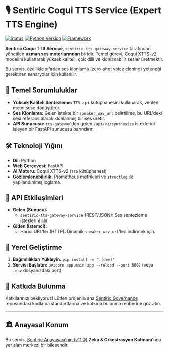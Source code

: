 # 🎙️ Sentiric Coqui TTS Service (Expert TTS Engine)

[![Status](https://img.shields.io/badge/status-active-success.svg)]()
[![Python Version](https://img.shields.io/badge/python-3.11+-blue.svg)](https://www.python.org/)
[![Framework](https://img.shields.io/badge/framework-FastAPI-green.svg)](https://fastapi.tiangolo.com/)

**Sentiric Coqui TTS Service**, `sentiric-tts-gateway-service` tarafından yönetilen **uzman ses motorlarından** biridir. Temel görevi, Coqui XTTS-v2 modelini kullanarak yüksek kaliteli, çok dilli ve klonlanabilir sesler üretmektir.

Bu servis, özellikle sıfırdan ses klonlama (zero-shot voice cloning) yeteneği gerektiren senaryolar için kullanılır.

## 🎯 Temel Sorumluluklar

*   **Yüksek Kaliteli Sentezleme:** `TTS.api` kütüphanesini kullanarak, verilen metni sese dönüştürür.
*   **Ses Klonlama:** Gelen istekte bir `speaker_wav_url` belirtilirse, bu URL'deki sesi referans alarak klonlanmış bir ses üretir.
*   **API Sunucusu:** `tts-gateway`'den gelen `/api/v1/synthesize` isteklerini işleyen bir FastAPI sunucusu barındırır.

## 🛠️ Teknoloji Yığını

*   **Dil:** Python
*   **Web Çerçevesi:** FastAPI
*   **AI Motoru:** Coqui XTTS-v2 (`TTS` kütüphanesi)
*   **Gözlemlenebilirlik:** Prometheus metrikleri ve `structlog` ile yapılandırılmış loglama.

## 🔌 API Etkileşimleri

*   **Gelen (Sunucu):**
    *   `sentiric-tts-gateway-service` (REST/JSON): Ses sentezleme isteklerini alır.
*   **Giden (İstemci):**
    *   Harici URL'ler (HTTP): Dinamik `speaker_wav_url`'leri indirmek için.

## 🚀 Yerel Geliştirme

1.  **Bağımlılıkları Yükleyin:** `pip install -e ".[dev]"`
2.  **Servisi Başlatın:** `uvicorn app.main:app --reload --port 5002` (veya `.env` dosyanızdaki port)

## 🤝 Katkıda Bulunma

Katkılarınızı bekliyoruz! Lütfen projenin ana [Sentiric Governance](https://github.com/sentiric/sentiric-governance) reposundaki kodlama standartlarına ve katkıda bulunma rehberine göz atın.

---
## 🏛️ Anayasal Konum

Bu servis, [Sentiric Anayasası'nın (v11.0)](https://github.com/sentiric/sentiric-governance/blob/main/docs/blueprint/Architecture-Overview.md) **Zeka & Orkestrasyon Katmanı**'nda yer alan merkezi bir bileşendir.